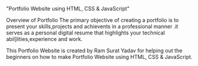"Portfolio Website using HTML, CSS & JavaScript"

Overview of Portfolio
The primary objective of creating a portfolio is to present your skills,projects and achievents in a professional manner .it serves as a personal digital resume that highlights your technical abil]lities,experience and work.

This Portfolio Website is created by Ram Surat Yadav for helping out the beginners on how to make Portfolio Website using HTML, CSS & JavaScript.
